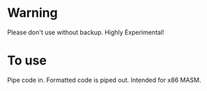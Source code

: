# Warning

Please don't use without backup. Highly Experimental!

# To use

Pipe code in. Formatted code is piped out. Intended for x86 MASM.
